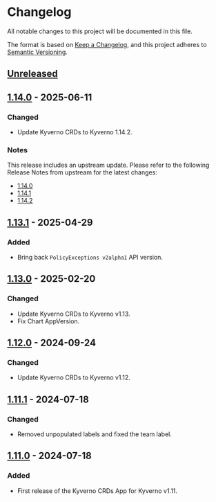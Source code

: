 # Changelog

All notable changes to this project will be documented in this file.

The format is based on [Keep a Changelog](https://keepachangelog.com/en/1.0.0/),
and this project adheres to [Semantic Versioning](https://semver.org/spec/v2.0.0.html).

## [Unreleased]

## [1.14.0] - 2025-06-11

### Changed

- Update Kyverno CRDs to Kyverno 1.14.2.

### Notes

This release includes an upstream update. Please refer to the following Release Notes from upstream for the latest changes:

- [1.14.0](https://github.com/kyverno/kyverno/releases/tag/v1.14.0)
- [1.14.1](https://github.com/kyverno/kyverno/releases/tag/v1.14.1)
- [1.14.2](https://github.com/kyverno/kyverno/releases/tag/v1.14.2)

## [1.13.1] - 2025-04-29

### Added

- Bring back `PolicyExceptions v2alpha1` API version.

## [1.13.0] - 2025-02-20

### Changed

- Update Kyverno CRDs to Kyverno v1.13.
- Fix Chart AppVersion.

## [1.12.0] - 2024-09-24

### Changed

- Update Kyverno CRDs to Kyverno v1.12.

## [1.11.1] - 2024-07-18

### Changed

- Removed unpopulated labels and fixed the team label.

## [1.11.0] - 2024-07-18

### Added

- First release of the Kyverno CRDs App for Kyverno v1.11.

[Unreleased]: https://github.com/giantswarm/kyverno-crds/compare/v1.14.0...HEAD
[1.14.0]: https://github.com/giantswarm/kyverno-crds/compare/v1.13.1...v1.14.0
[1.13.1]: https://github.com/giantswarm/kyverno-crds/compare/v1.13.0...v1.13.1
[1.13.0]: https://github.com/giantswarm/kyverno-crds/compare/v1.12.0...v1.13.0
[1.12.0]: https://github.com/giantswarm/kyverno-crds/compare/v1.11.1...v1.12.0
[1.11.1]: https://github.com/giantswarm/kyverno-crds/compare/v1.11.0...v1.11.1
[1.11.0]: https://github.com/giantswarm/kyverno-crds/releases/tag/v1.11.0
